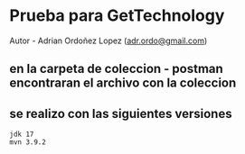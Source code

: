 # Prueba para GetTechnology

Autor - Adrian Ordoñez Lopez (adr.ordo@gmail.com)

## en la carpeta de coleccion - postman encontraran el archivo con la coleccion

## se realizo con las siguientes versiones

	jdk 17
	mvn 3.9.2